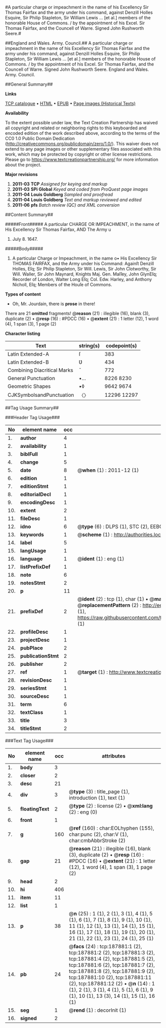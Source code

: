 #A particular charge or impeachment in the name of his Excellency Sir Thomas Fairfax and the army under his command, against Denzill Holles Esquire, Sir Philip Stapleton, Sir William Lewis ... [et al.] members of the honorable House of Commons. / by the appointment of his Excel. Sir Thomas Fairfax, and the Councell of Warre. Signed John Rushworth Seere.#

##England and Wales. Army. Council.##
A particular charge or impeachment in the name of his Excellency Sir Thomas Fairfax and the army under his command, against Denzill Holles Esquire, Sir Philip Stapleton, Sir William Lewis ... [et al.] members of the honorable House of Commons. / by the appointment of his Excel. Sir Thomas Fairfax, and the Councell of Warre. Signed John Rushworth Seere.
England and Wales. Army. Council.

##General Summary##

**Links**

[TCP catalogue](http://www.ota.ox.ac.uk/tcp/)  • 
[HTML](http://tei.it.ox.ac.uk/tcp/Texts-HTML/free/B09/B09004.html)  • 
[EPUB](http://tei.it.ox.ac.uk/tcp/Texts-EPUB/free/B09/B09004.epub) • 
[Page images (Historical Texts)](https://historicaltexts.jisc.ac.uk/eebo-62369185e)

**Availability**

To the extent possible under law, the Text Creation Partnership has waived all copyright and related or neighboring rights to this keyboarded and encoded edition of the work described above, according to the terms of the CC0 1.0 Public Domain Dedication (http://creativecommons.org/publicdomain/zero/1.0/). This waiver does not extend to any page images or other supplementary files associated with this work, which may be protected by copyright or other license restrictions. Please go to https://www.textcreationpartnership.org/ for more information about the project.

**Major revisions**

1. __2011-03__ __TCP__ *Assigned for keying and markup*
1. __2011-03__ __SPi Global__ *Keyed and coded from ProQuest page images*
1. __2011-04__ __Louis Goldberg__ *Sampled and proofread*
1. __2011-04__ __Louis Goldberg__ *Text and markup reviewed and edited*
1. __2011-06__ __pfs__ *Batch review (QC) and XML conversion*

##Content Summary##

#####Front#####
A particular CHARGE OR IMPEACHMENT, in the name of His Excellency Sir Thomas Fairfax, AND The Army u
1. July 8. 1647.

#####Body#####

1. A particular Charge or Impeachment, in the name o• His Excellency Sir THOMAS FAIRFAX, and the Army under his Command: Againſt Denzill Holles, Eſq; Sir Philip Stapleton, Sir Will. Lewis, Sir John Clotworthy, Sir Will. Waller, Sir John Maynard, Knights Maj. Gen. Maſſey, John GlynEſq; Recorder of London, Walter Long Eſq; Col. Edw. Harley, and Anthony Nicholl, Eſq; Members of the Houſe of Commons.

**Types of content**

  * Oh, Mr. Jourdain, there is **prose** in there!

There are 21 **omitted** fragments! 
 @__reason__ (21) : illegible (16), blank (3), duplicate (2)  •  @__resp__ (16) : #PDCC (16)  •  @__extent__ (21) : 1 letter (12), 1 word (4), 1 span (3), 1 page (2)

**Character listing**


|Text|string(s)|codepoint(s)|
|---|---|---|
|Latin Extended-A|ſ|383|
|Latin Extended-B|Ʋ|434|
|Combining             Diacritical Marks|̄|772|
|General Punctuation|•…|8226 8230|
|Geometric Shapes|▪◊|9642 9674|
|CJKSymbolsandPunctuation|〈〉|12296 12297|

##Tag Usage Summary##

###Header Tag Usage###

|No|element name|occ|attributes|
|---|---|---|---|
|1.|__author__|4||
|2.|__availability__|1||
|3.|__biblFull__|1||
|4.|__change__|5||
|5.|__date__|8| @__when__ (1) : 2011-12 (1)|
|6.|__edition__|1||
|7.|__editionStmt__|1||
|8.|__editorialDecl__|1||
|9.|__encodingDesc__|1||
|10.|__extent__|2||
|11.|__fileDesc__|1||
|12.|__idno__|6| @__type__ (6) : DLPS (1), STC (2), EEBO-CITATION (1), OCLC (1), VID (1)|
|13.|__keywords__|1| @__scheme__ (1) : http://authorities.loc.gov/ (1)|
|14.|__label__|5||
|15.|__langUsage__|1||
|16.|__language__|1| @__ident__ (1) : eng (1)|
|17.|__listPrefixDef__|1||
|18.|__note__|6||
|19.|__notesStmt__|2||
|20.|__p__|11||
|21.|__prefixDef__|2| @__ident__ (2) : tcp (1), char (1)  •  @__matchPattern__ (2) : ([0-9\-]+):([0-9IVX]+) (1), (.+) (1)  •  @__replacementPattern__ (2) : http://eebo.chadwyck.com/downloadtiff?vid=$1&page=$2 (1), https://raw.githubusercontent.com/textcreationpartnership/Texts/master/tcpchars.xml#$1 (1)|
|22.|__profileDesc__|1||
|23.|__projectDesc__|1||
|24.|__pubPlace__|2||
|25.|__publicationStmt__|2||
|26.|__publisher__|2||
|27.|__ref__|1| @__target__ (1) : http://www.textcreationpartnership.org/docs/. (1)|
|28.|__revisionDesc__|1||
|29.|__seriesStmt__|1||
|30.|__sourceDesc__|1||
|31.|__term__|6||
|32.|__textClass__|1||
|33.|__title__|3||
|34.|__titleStmt__|2||


###Text Tag Usage###

|No|element name|occ|attributes|
|---|---|---|---|
|1.|__body__|3||
|2.|__closer__|2||
|3.|__desc__|21||
|4.|__div__|3| @__type__ (3) : title_page (1), introduction (1), text (1)|
|5.|__floatingText__|2| @__type__ (2) : license (2)  •  @__xml:lang__ (2) : eng (0)|
|6.|__front__|1||
|7.|__g__|160| @__ref__ (160) : char:EOLhyphen (155), char:punc (2), char:V (1), char:cmbAbbrStroke (2)|
|8.|__gap__|21| @__reason__ (21) : illegible (16), blank (3), duplicate (2)  •  @__resp__ (16) : #PDCC (16)  •  @__extent__ (21) : 1 letter (12), 1 word (4), 1 span (3), 1 page (2)|
|9.|__head__|2||
|10.|__hi__|406||
|11.|__item__|11||
|12.|__list__|1||
|13.|__p__|38| @__n__ (25) : 1 (1), 2 (1), 3 (1), 4 (1), 5 (1), 6 (1), 7 (1), 8 (1), 9 (1), 10 (1), 11 (1), 12 (1), 13 (1), 14 (1), 15 (1), 16 (1), 17 (1), 18 (1), 19 (1), 20 (1), 21 (1), 22 (1), 23 (1), 24 (1), 25 (1)|
|14.|__pb__|24| @__facs__ (24) : tcp:187881:1 (2), tcp:187881:2 (2), tcp:187881:3 (2), tcp:187881:4 (2), tcp:187881:5 (2), tcp:187881:6 (2), tcp:187881:7 (2), tcp:187881:8 (2), tcp:187881:9 (2), tcp:187881:10 (2), tcp:187881:11 (2), tcp:187881:12 (2)  •  @__n__ (14) : 1 (1), 2 (1), 3 (1), 4 (1), 5 (1), 6 (1), 9 (1), 10 (1), 13 (3), 14 (1), 15 (1), 16 (1)|
|15.|__seg__|1| @__rend__ (1) : decorInit (1)|
|16.|__signed__|2||
